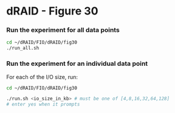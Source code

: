 # dRAID - Figure 30

### Run the experiment for all data points
```Bash
cd ~/dRAID/FIO/dRAID/fig30
./run_all.sh
```

### Run the experiment for an individual data point

For each of the I/O size, run:
```Bash
cd ~/dRAID/FIO/dRAID/fig30

./run.sh <io_size_in_kb> # must be one of [4,8,16,32,64,128]
# enter yes when it prompts
```